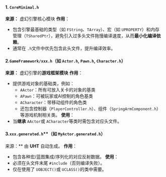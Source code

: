 #### 1. `CoreMinimal.h`
**来源：**
虚幻引擎核心模块
**作用​**​：
- 包含引擎最基础的类型（如 `FString`、`TArray`）、宏（如 `UPROPERTY`）和内存管理（`TSharedPtr`），避免引入过多头文件拖慢编译速度，从而**最小化编译依赖**。
- 通常在 `.h`文件中优先包含此头文件，提升编译效率。

#### 2. ​**​`GameFramework/xxx.h`​**​（如 `Actor.h`, `Pawn.h`, `Character.h`）
**来源：**
虚幻引擎的​**​游戏框架模块**
**作用​**​：
- 提供游戏对象的基础类，例如：
	- `AActor`：所有可放入关卡的对象的基类
	- `APawn`：可被玩家或AI控制的角色基类
	- `ACharacter`：带移动组件的角色类
	- 还包含控制器（`PlayerController.h`）、组件（`SpringArmComponent.h`）等游戏机制相关类。
**使用​**​：
- 当**继承** `AActor`或 `ACharacter`等类时需包含对应头文件。

#### 3. ​`xxx.generated.h`​**​（如 `MyActor.generated.h`）
来源：**
由 ​**​UHT​**​ 自动生成。
**作用​**​：
- 包含各种宏/蓝图集成/序列化的对应反射数据。
**使用​**​：
- 必须在头文件末尾 `#include`（否则编译失败）。
- 仅在使用了 `UOBJECT()`或 `UCLASS()`的类中需要。


